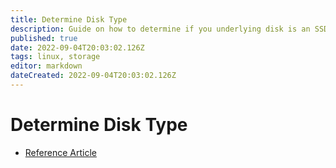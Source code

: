 ```yaml
---
title: Determine Disk Type
description: Guide on how to determine if you underlying disk is an SSD or and HHD.
published: true
date: 2022-09-04T20:03:02.126Z
tags: linux, storage
editor: markdown
dateCreated: 2022-09-04T20:03:02.126Z
---
```


# Determine Disk Type

- [Reference Article](https://ostechnix.com/how-to-find-if-the-disk-is-ssd-or-hdd-in-linux/)

